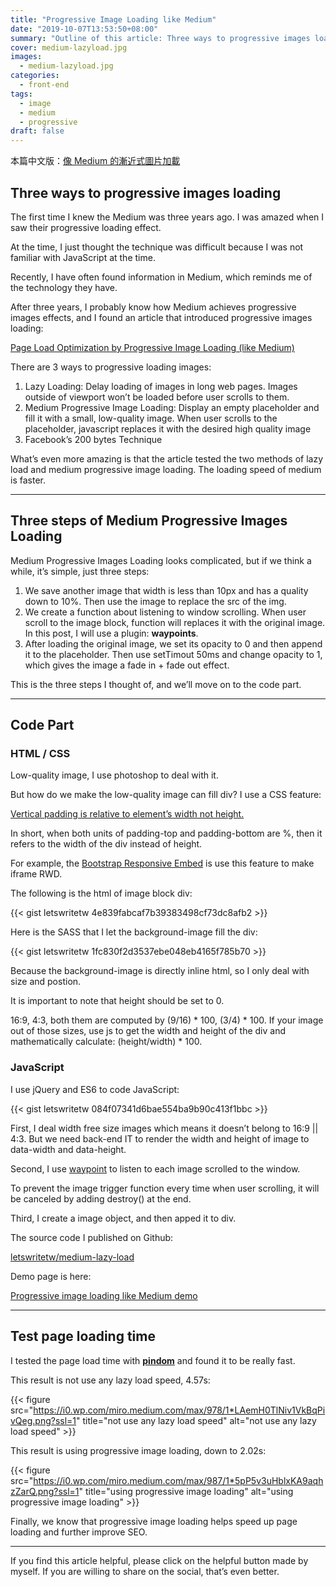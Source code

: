 ```yaml
---
title: "Progressive Image Loading like Medium"
date: "2019-10-07T13:53:50+08:00"
summary: "Outline of this article: Three ways to progressive images loading, Three steps of Medium Progressive Images Loading, Code Part, Test page loading time"
cover: medium-lazyload.jpg
images:
  - medium-lazyload.jpg
categories:
  - front-end
tags:
  - image
  - medium
  - progressive
draft: false
---
```


本篇中文版：[像 Medium 的漸近式圖片加載](https://letswrite.tw/medium-lazyload/)

## Three ways to progressive images loading

The first time I knew the Medium was three years ago. I was amazed when I saw their progressive loading effect.

At the time, I just thought the technique was difficult because I was not familiar with JavaScript at the time.

Recently, I have often found information in Medium, which reminds me of the technology they have.

After three years, I probably know how Medium achieves progressive images effects, and I found an article that introduced progressive images loading:

[Page Load Optimization by Progressive Image Loading (like Medium)](https://blog.botreetechnologies.com/page-load-optimization-by-progressive-image-loading-like-medium-1d0f94744a4d)

There are 3 ways to progressive loading images:

1. Lazy Loading: Delay loading of images in long web pages. Images outside of viewport won’t be loaded before user scrolls to them.
2. Medium Progressive Image Loading: Display an empty placeholder and fill it with a small, low-quality image. When user scrolls to the placeholder, javascript replaces it with the desired high quality image
3. Facebook’s 200 bytes Technique

What’s even more amazing is that the article tested the two methods of lazy load and medium progressive image loading. The loading speed of medium is faster.

---

## Three steps of Medium Progressive Images Loading

Medium Progressive Images Loading looks complicated, but if we think a while, it’s simple, just three steps:

1. We save another image that width is less than 10px and has a quality down to 10%. Then use the image to replace the src of the img.
2. We create a function about listening to window scrolling. When user scroll to the image block, function will replaces it with the original image. In this post, I will use a plugin: **waypoints**.
3. After loading the original image, we set its opacity to 0 and then append it to the placeholder. Then use setTimout 50ms and change opacity to 1, which gives the image a fade in + fade out effect.

This is the three steps I thought of, and we’ll move on to the code part.

---

## Code Part

### HTML / CSS

Low-quality image, I use photoshop to deal with it.

But how do we make the low-quality image can fill div? I use a CSS feature:

[Vertical padding is relative to element’s width not height.](https://medium.com/@peedutuisk/lesser-known-css-quirks-oddities-and-advanced-tips-css-is-awesome-8ee3d16295bb)

In short, when both units of padding-top and padding-bottom are %, then it refers to the width of the div instead of height.

For example, the [Bootstrap Responsive Embed](https://getbootstrap.com/docs/3.3/components/#responsive-embed) is use this feature to make iframe RWD.

The following is the html of image block div:

{{< gist letswritetw 4e839fabcaf7b39383498cf73dc8afb2 >}}

Here is the SASS that I let the background-image fill the div:

{{< gist letswritetw 1fc830f2d3537ebe048eb4165f785b70 >}}

Because the background-image is directly inline html, so I only deal with size and postion.

It is important to note that height should be set to 0.

16:9, 4:3, both them are computed by (9/16) \* 100, (3/4) \* 100. If your image out of those sizes, use js to get the width and height of the div and mathematically calculate: (height/width) \* 100.

### JavaScript

I use jQuery and ES6 to code JavaScript:

{{< gist letswritetw 084f07341d6bae554ba9b90c413f1bbc >}}

First, I deal width free size images which means it doesn’t belong to 16:9 || 4:3. But we need back-end IT to render the width and height of image to data-width and data-height.

Second, I use [waypoint](http://imakewebthings.com/waypoints/) to listen to each image scrolled to the window.

To prevent the image trigger function every time when user scrolling, it will be canceled by adding destroy() at the end.

Third, I create a image object, and then apped it to div.

The source code I published on Github:

[letswritetw/medium-lazy-load](https://github.com/letswritetw/letswrite-medium-lazyload)

Demo page is here:

[Progressive image loading like Medium demo](https://letswritetw.github.io/letswrite-medium-lazyload/)

---

## Test page loading time

I tested the page load time with **[pindom](https://www.pingdom.com/)** and found it to be really fast.

This result is not use any lazy load speed, 4.57s:

{{< figure src="https://i0.wp.com/miro.medium.com/max/978/1*LAemH0TlNiv1VkBqPivQeg.png?ssl=1" title="not use any lazy load speed" alt="not use any lazy load speed" >}}

This result is using progressive image loading, down to 2.02s:

{{< figure src="https://i0.wp.com/miro.medium.com/max/987/1*5pP5v3uHblxKA9aqhzZarQ.png?ssl=1" title="using progressive image loading" alt="using progressive image loading" >}}

Finally, we know that progressive image loading helps speed up page loading and further improve SEO.

---

If you find this article helpful, please click on the helpful button made by myself. If you are willing to share on the social, that’s even better.
